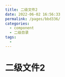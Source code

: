 ```yaml
---
title: 二级文件2
date: 2022-06-02 16:56:33
permalink: /pages/bbd336/
categories:
  - component
  - 二级目录
tags:
  - 
---
```

# 二级文件2

